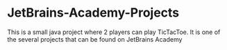 # JetBrains-Academy-Projects

This is a small java project where 2 players can play TicTacToe.
It is one of the several projects that can be found on JetBrains Academy
